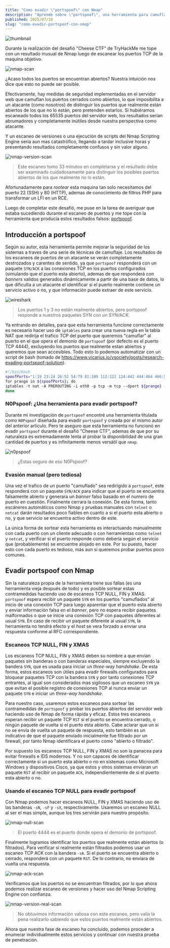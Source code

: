 ```yaml
---
title: "Como evadir \"portspoof\" con Nmap"
description: "Aprende sobre \"portspoof\", una herramienta para camuflar puertos cerrados como activos, y como evadirla durante el escaneo de un host con Nmap."
published: 2025/07/18
slug: "como-evadir-portspoof-con-nmap"
---
```


![thumbnail](/blog/como-evadir-portspoof-con-nmap/thumbnail.png)

Durante la realización del desafió "Cheese CTF" de TryHackMe me tope con un resultado inusual de Nmap luego de escanear los puertos TCP de la maquina objetivo.

![nmap-scan](/blog/como-evadir-portspoof-con-nmap/nmap-scan.png)

¿Acaso todos los puertos se encuentran abiertos? Nuestra intuición nos dice que esto no puede ser posible.

Efectivamente, hay medidas de seguridad implementadas en el servidor web que camuflan los puertos cerrados como abiertos, lo que imposibilita a un atacante (como nosotros) de distinguir los puertos que realmente están abiertos de los que no lo están, pero pretenden estarlos. Si hubiéramos escaneado todos los 65535 puertos del servidor web, los resultados serian abrumadores y completamente inútiles desde nuestra perspectiva como atacante.

Y un escaneo de versiones o una ejecución de scripts del Nmap Scripting Engine seria aun mas catastrófico, llegando a tardar inclusive horas y presentando resultados completamente confusos y sin valor alguno.

![nmap-version-scan](/blog/como-evadir-portspoof-con-nmap/nmap-version-scan.png)

> Este escaneo tomo 33 minutos en completarse y el resultado debe ser examinado cuidadosamente para distinguir los posibles puertos abiertos de los que realmente no lo están.

Afortunadamente para *rootear* esta maquina tan solo necesitamos del puerto 22 (SSH) y 80 (HTTP), ademas de conocimiento de filtros PHP para transformar un LFI en un RCE.

Luego de completar este desafió, me puse en la tarea de averiguar que estaba sucediendo durante el escaneo de puertos y me tope con la herramienta que producía estos resultados falsos: [portspoof](https://drk1wi.github.io/portspoof/).

## Introducción a portspoof

Según su autor, esta herramienta permite mejorar la seguridad de los sistemas a traves de una serie de técnicas de camuflaje. Los resultados de los escaneos de puertos de un atacante se verán completamente destrozados y carentes de sentido, ya que ``portspoof`` responderá con un paquete ``SYN/ACK`` a las conexiones TCP en los puertos configurados (simulando que el puerto esta abierto), ademas de que responderá con *banners* validos generados dinámicamente a partir de una base de datos, lo que dificulta a un atacante el identificar si el puerto realmente contiene un servicio activo o no, y que información puede extraer de este servicio.

![wireshark](/blog/como-evadir-portspoof-con-nmap/wireshark.png)

> Los puertos 1 y 3 no están realmente abiertos, pero portspoof responde a nuestros paquetes SYN con un SYN/ACK.

Ya entrando en detalles, para que esta herramienta funcione correctamente es necesario hacer uso de ``iptables`` para crear una nueva regla en la tabla NAT que redirija el trafico TCP del puerto que queremos "camuflar" al puerto en el que opera el demonio de ``portspoof`` (por defecto es el puerto TCP 4444), excluyendo los puertos que realmente estan abiertos y queremos que sean accesibles. Todo esto lo podemos automatizar con un script de bash (tomado de <https://www.vicarius.io/vsociety/posts/research-evading-portspoof-solution>).

```bash
#!/bin/bash
spoofPorts="1:19 23:24 26:52 54:79 81:109 112:122 124:442 444:464 466:586 588:891 893:2048 2050:8079 8081:32800 32801:65535"
for prange in ${spoofPorts}; do
iptables -t nat -A PREROUTING -i eth0 -p tcp -m tcp --dport ${prange} -j REDIRECT --to-ports 4444
done
```

### N0Pspoof: ¿Una herramienta para evadir portspoof?

Durante mi investigación de ``portspoof`` encontré una herramienta titulada como ``N0Pspoof`` diseñada para evadir ``portspoof`` y creada por el mismo autor del anterior articulo. Pero te aseguro que esta herramienta no funcionó en evadir ``portspoof`` durante el desafió "Cheese CTF", ademas de que por su naturaleza es extremadamente lenta al probar la disponibilidad de una gran cantidad de puertos y es infinitamente menos versátil que ``nmap``.

![n0pspoof](/blog/como-evadir-portspoof-con-nmap/n0pspoof.png)

> ¿Estas seguro de eso N0Pspoof?

### Evasión manual (pero tediosa)

Una vez el trafico de un puerto "camuflado" sea redirigido a ``portspoof``, este responderá con un paquete ``SYN/ACK`` para indicar que el puerto se encuentra falsamente abierto y generara un *banner* falso basado en el numero de puerto en cuestión. Finalmente cerrara la conexión. De esta forma, tanto escáneres automáticos como Nmap y pruebas manuales con ``telnet`` o ``netcat`` darán resultados poco fiables en cuanto a si el puerto esta abierto o no, y que servicio se encuentra activo dentro de este.

La única forma de sortear esta herramienta es interactuando manualmente con cada puerto con un cliente adecuado o con herramientas como ``telnet`` y ``netcat``, y verificar si el puerto responde como debería según el servicio que (probablemente) se encuentre alojado en este. Por su puesto, hacer esto con cada puerto es tedioso, más aun si queremos probar puertos poco comunes.

## Evadir portspoof con Nmap

Sin la naturaleza propia de la herramienta tiene sus fallas (es una herramienta vieja después de todo) y es posible sortear estas contramedidas haciendo uso de escaneos TCP NULL, FIN y XMAS. ``portspoof`` espera recibir un paquete ``SYN`` en los puertos "camuflados" al inicio de una conexión TCP para luego aparentar que el puerto esta abierto y enviar información falsa en el *banner*, pero no espera recibir paquetes malformados o que se inicie una conexión TCP con paquetes diferentes al usual ``SYN``. En caso de recibir un paquete diferente al usual ``SYN``, la herramienta no tendrá efecto y el *host* se vera forzado a enviar una respuesta conforme al RFC correspondiente.

### Escaneos TCP NULL, FIN y XMAS

Los escaneos TCP NULL, FIN y XMAS deben su nombre a que envían paquetes sin banderas o con banderas especiales, siempre excluyendo la bandera ``SYN``, que es usada para iniciar un *three-way handshake*. De esta forma, estos escaneos son útiles para evadir firewalls configurados para bloquear paquetes TCP con la bandera ``SYN`` y por tanto conexiones TCP entrantes, al igual son considerados mas sigilosos que un escaneo ``SYN`` ya que evitan el posible registro de conexiones TCP al nunca enviar un paquete ``SYN`` e iniciar un *three-way handshake*.

Para nuestro caso, usaremos estos escaneos para sortear las contramedidas de ``portspoof`` y probar los puertos abiertos del servidor web haciendo uso de Nmap de forma rápida y eficaz. Estos tres escaneos esperan recibir un paquete TCP ``RST`` si el puerto se encuentra cerrado, o ningún paquete de vuelta si el puerto esta abierto. Cabe aclarar que un si no se envía de vuelta un paquete de respuesta, esto también es un indicativo de que el paquete enviado inicialmente fue filtrado por un firewall, por tanto Nmap identificara el puerto como "abierto o filtrado".

Por supuesto los escaneos TCP NULL, FIN y XMAS no son la panacea para evitar firewalls e IDS modernos. Y no son capaces de identificar correctamente si un puerto esta abierto o no en sistemas como Microsoft Windows y dispositivos Cisco, ya que estos y otros sistemas enviaran un paquete ``RST`` al recibir un paquete ``ACK``, independientemente de si el puerto esta abierto o no.

### Usando el escaneo TCP NULL para evadir portspoof

Con Nmap podemos hacer escaneos NULL, FIN y XMAS haciendo uso de las banderas ``-sN``, ``-sF`` y ``-sX``, respectivamente. Usaremos un escaneo NULL al ser el mas simple, aunque los tres servirán para nuestro propósito.

![nmap-null-scan](/blog/como-evadir-portspoof-con-nmap/nmap-null-scan.png)

> El puerto 4444 es el puerto donde opera el demonio de portspoof.

Finalmente logramos identificar los puertos que realmente están abiertos (o filtrados). Para verificar si realmente están filtrados podemos usar un escaneo TCP ACK con la bandera ``-sA``. Si el puerto se encuentra abierto o cerrado, responderá con un paquete ``RST``. De lo contrario, no enviara de vuelta una respuesta.

![nmap-ack-scan](/blog/como-evadir-portspoof-con-nmap/nmap-ack-scan.png)

Verificamos que los puertos no se encuentran filtrados, por lo que ahora podemos realizar escaneo de versiones y hacer uso del Nmap Scripting Engine con confianza.

![nmap-version-real-scan](/blog/como-evadir-portspoof-con-nmap/nmap-version-real-scan.png)

> No obtuvimos información valiosa con este escaneo, pero valía la pena realizarlo sabiendo que estos puertos realmente están abiertos.

Ahora que nuestra fase de escaneo ha concluido, podemos proceder a enumerar individualmente estos servicios y continuar con nuestra prueba de penetración.
